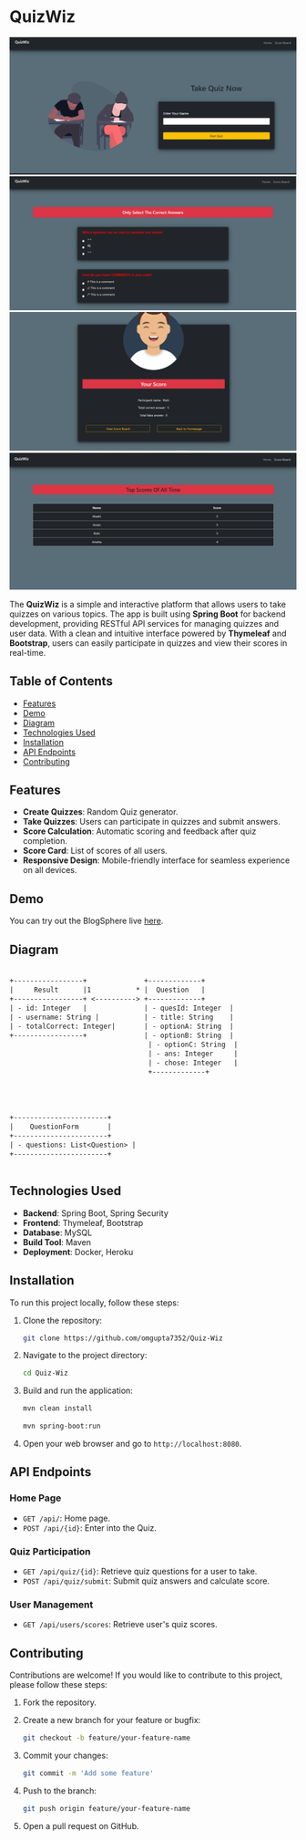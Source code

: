 # QuizWiz
![QUIZWIZ](quizwiz1.png)
![](quizwiz2.png)
![](quizwiz3.png)
![](quizwiz4.png)

The **QuizWiz** is a simple and interactive platform that allows users to take quizzes on various topics. The app is built using **Spring Boot** for backend development, providing RESTful API services for managing quizzes and user data. With a clean and intuitive interface powered by **Thymeleaf** and **Bootstrap**, users can easily participate in quizzes and view their scores in real-time.

## Table of Contents

- [Features](#features)
- [Demo](#demo)
- [Diagram](#diagram)
- [Technologies Used](#technologies-used)
- [Installation](#installation)
- [API Endpoints](#api-endpoints)
- [Contributing](#contributing)

## Features

- **Create Quizzes**: Random Quiz generator.
- **Take Quizzes**: Users can participate in quizzes and submit answers.
- **Score Calculation**: Automatic scoring and feedback after quiz completion.
- **Score Card**: List of scores of all users.
- **Responsive Design**: Mobile-friendly interface for seamless experience on all devices.


## Demo

You can try out the BlogSphere live [here](https://quiz-wiz.onrender.com/).

## Diagram

```

+-----------------+              +-------------+
|     Result      |1           * |  Question   |
+-----------------+ <----------> +-------------+
| - id: Integer   |              | - quesId: Integer  |
| - username: String |           | - title: String    |
| - totalCorrect: Integer|       | - optionA: String  |
+-----------------+              | - optionB: String  |
                                  | - optionC: String  |
                                  | - ans: Integer     |
                                  | - chose: Integer   |
                                  +-------------+




+-----------------------+
|    QuestionForm       |
+-----------------------+
| - questions: List<Question> |
+-----------------------+


```

## Technologies Used
- **Backend**: Spring Boot, Spring Security
- **Frontend**: Thymeleaf, Bootstrap
- **Database**: MySQL
- **Build Tool**: Maven
- **Deployment**: Docker, Heroku

## Installation

To run this project locally, follow these steps:

1. Clone the repository:

    ```bash
    git clone https://github.com/omgupta7352/Quiz-Wiz
    ```

2. Navigate to the project directory:

    ```bash
    cd Quiz-Wiz
    ```


3. Build and run the application:

    ```bash
    mvn clean install
    ```

    ```bash
    mvn spring-boot:run
    ```
    

4. Open your web browser and go to `http://localhost:8080`.

## API Endpoints

### Home Page
- `GET /api/`: Home page.
- `POST /api/{id}`: Enter into the Quiz.
  
### Quiz Participation
- `GET /api/quiz/{id}`: Retrieve quiz questions for a user to take.
- `POST /api/quiz/submit`: Submit quiz answers and calculate score.

### User Management
- `GET /api/users/scores`: Retrieve user's quiz scores.

## Contributing

Contributions are welcome! If you would like to contribute to this project, please follow these steps:

1. Fork the repository.
2. Create a new branch for your feature or bugfix:

    ```bash
    git checkout -b feature/your-feature-name
    ```

3. Commit your changes:

    ```bash
    git commit -m 'Add some feature'
    ```

4. Push to the branch:

    ```bash
    git push origin feature/your-feature-name
    ```

5. Open a pull request on GitHub.
  
